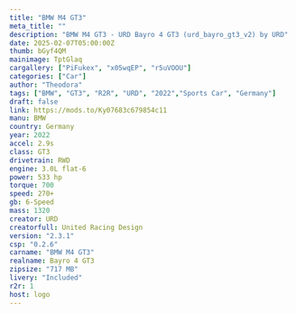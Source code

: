 ```yaml
---
title: "BMW M4 GT3"
meta_title: ""
description: "BMW M4 GT3 - URD Bayro 4 GT3 (urd_bayro_gt3_v2) by URD"
date: 2025-02-07T05:00:00Z
thumb: bGyf4QM
mainimage: TptGlaq
cargallery: ["PiFukex", "x05wqEP", "r5uVOOU"]
categories: ["Car"]
author: "Theodora"
tags: ["BMW", "GT3", "R2R", "URD", "2022","Sports Car", "Germany"]
draft: false
link: https://mods.to/Ky07683c679854c11
manu: BMW
country: Germany
year: 2022
accel: 2.9s
class: GT3
drivetrain: RWD
engine: 3.0L flat-6
power: 533 hp
torque: 700 
speed: 270+ 
gb: 6-Speed
mass: 1320 
creator: URD
creatorfull: United Racing Design
version: "2.3.1"
csp: "0.2.6"
carname: "BMW M4 GT3"
realname: Bayro 4 GT3
zipsize: "717 MB"
livery: "Included"
r2r: 1
host: logo
---
```

